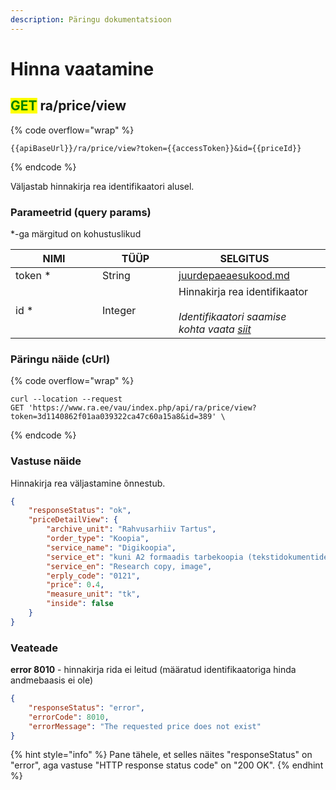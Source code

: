 ```yaml
---
description: Päringu dokumentatsioon
---
```


# Hinna vaatamine

## <mark style="color:green;">GET</mark> ra/price/view

{% code overflow="wrap" %}
```
{{apiBaseUrl}}/ra/price/view?token={{accessToken}}&id={{priceId}}
```
{% endcode %}

Väljastab hinnakirja rea identifikaatori alusel.

### Parameetrid (query params)

\*-ga märgitud on kohustuslikud

<table><thead><tr><th width="123">NIMI</th><th width="106">TÜÜP</th><th>SELGITUS</th><th data-hidden></th></tr></thead><tbody><tr><td>token *</td><td>String</td><td><a data-mention href="../../juurdepaeaesukood.md">juurdepaeaesukood.md</a></td><td></td></tr><tr><td>id *</td><td>Integer</td><td>Hinnakirja rea identifikaator<br><br><em>Identifikaatori saamise kohta vaata</em> <a href="hindade-sirvimine.md#paeringu-naeide-curl"><em>siit</em></a></td><td></td></tr></tbody></table>

### Päringu näide (cUrl)

{% code overflow="wrap" %}
```shell
curl --location --request 
GET 'https://www.ra.ee/vau/index.php/api/ra/price/view?token=3d1140862f01aa039322ca47c60a15a8&id=389' \
```
{% endcode %}

### Vastuse näide

Hinnakirja rea väljastamine õnnestub.&#x20;

```json
{
    "responseStatus": "ok",
    "priceDetailView": {
        "archive_unit": "Rahvusarhiiv Tartus",
        "order_type": "Koopia",
        "service_name": "Digikoopia",
        "service_et": "kuni A2 formaadis tarbekoopia (tekstidokumentidest jms), kaader",
        "service_en": "Research copy, image",
        "erply_code": "0121",
        "price": 0.4,
        "measure_unit": "tk",
        "inside": false
    }
}
```

### Veateade

**error 8010** - hinnakirja rida ei leitud (määratud identifikaatoriga hinda andmebaasis ei ole)

```json
{
    "responseStatus": "error",
    "errorCode": 8010,
    "errorMessage": "The requested price does not exist"
}
```

{% hint style="info" %}
Pane tähele, et selles näites "responseStatus" on "error", aga vastuse "HTTP response status code" on "200 OK".
{% endhint %}
